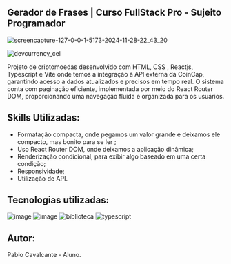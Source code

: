 ## Gerador de Frases | Curso FullStack Pro - Sujeito Programador

![screencapture-127-0-0-1-5173-2024-11-28-22_43_20](https://github.com/user-attachments/assets/c64d7a3e-b979-4a8c-a3b2-908237b894b0)

![devcurrency_cel](https://github.com/user-attachments/assets/1da1d886-9f1f-4031-92b5-dece5af87a8b)

Projeto de criptomoedas desenvolvido com HTML, CSS , Reactjs, Typescript e Vite onde temos a integração à API externa da CoinCap, garantindo acesso a dados atualizados e precisos em tempo real. O sistema conta com paginação eficiente, implementada por meio do React Router DOM, proporcionando uma navegação fluida e organizada para os usuários.

## Skills Utilizadas:
- Formatação compacta, onde pegamos um valor grande e deixamos ele compacto, mas bonito para se ler ;
- Uso React Router DOM, onde deixamos a aplicação dinâmica;
- Renderização condicional, para exibir algo baseado em uma certa condição;
- Responsividade;
- Utilização de API.

## Tecnologias utilizadas:
![image](https://github.com/user-attachments/assets/41cba1c1-fdda-4b11-9094-aedd6308cb95)
![image](https://github.com/user-attachments/assets/ea1d90d6-34b2-4d1e-bce6-1bd492cbe503)
![biblioteca](https://github.com/user-attachments/assets/4c8f0c08-e039-4331-ac58-d4c28b7c1c4c)
![typescript](https://github.com/user-attachments/assets/2eaab1f9-50dd-468a-89e0-e7ec591c9c7b)

## Autor:
Pablo Cavalcante - Aluno.
